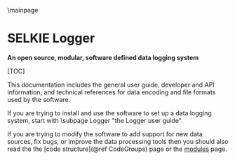 \mainpage
# SELKIE Logger

**An open source, modular, software defined data logging system**

[TOC]

This documentation includes the general user guide, developer and API information, and technical references for data encoding and file formats used by the software.

If you are trying to install and use the software to set up a data logging system, start with \subpage Logger "the Logger user guide".

If you are trying to modify the software to add support for new data sources, fix bugs, or improve the data processing tools then you should also read the the [code structure](@ref CodeGroups) page or the [modules](modules.html) page.

